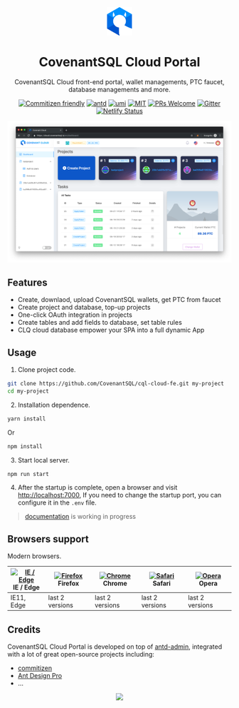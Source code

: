 
<p align="center">
  <a href="http://github.com/CovenantSQL/cql-cloud-fe">
    <img alt="CQL Cloud" height="64" src="./docs/_media/logo.svg">
  </a>
</p>

<h1 align="center">CovenantSQL Cloud Portal</h1>

<div align="center">

CovenantSQL Cloud front-end portal, wallet managements, PTC faucet, database managements and more.

[![Commitizen friendly](https://img.shields.io/badge/commitizen-friendly-brightgreen.svg)](http://commitizen.github.io/cz-cli/)
[![antd](https://img.shields.io/badge/antd-^3.10.0-blue.svg?style=flat-square)](https://github.com/ant-design/ant-design)
[![umi](https://img.shields.io/badge/umi-^2.2.1-orange.svg?style=flat-square)](https://github.com/umijs/umi)
[![MIT](https://img.shields.io/dub/l/vibe-d.svg?style=flat-square)](http://opensource.org/licenses/MIT)
[![PRs Welcome](https://img.shields.io/badge/PRs-welcome-brightgreen.svg?style=flat-square)](https://github.com/CovenantSQL/cql-cloud-fe/pulls)
[![Gitter](https://badges.gitter.im/CovenantSQL/CovenantSQL.svg)](https://gitter.im/CovenantSQL/CovenantSQL?utm_source=badge&utm_medium=badge&utm_campaign=pr-badge&utm_content=badge)
[![Netlify Status](https://api.netlify.com/api/v1/badges/ce7d2cc1-0004-45bd-85b9-325fb1f49cfb/deploy-status)](https://app.netlify.com/sites/cql-cloud/deploys)

![](./docs/_media/dashboard_screenshot.png)

</div>

## Features

- Create, downlaod, upload CovenantSQL wallets, get PTC from faucet
- Create project and database, top-up projects
- One-click OAuth integration in projects
- Create tables and add fields to database, set table rules
- CLQ cloud database empower your SPA into a full dynamic App

## Usage

1. Clone project code.

```bash
git clone https://github.com/CovenantSQL/cql-cloud-fe.git my-project
cd my-project
```

2. Installation dependence.

```bash
yarn install
```

Or

```bash
npm install
```

3. Start local server.

```bash
npm run start
```

4. After the startup is complete, open a browser and visit [http://localhost:7000](http://localhost:7000), If you need to change the startup port, you can configure it in the `.env` file.


> [documentation]() is working in progress


## Browsers support

Modern browsers.

| [<img src="https://raw.githubusercontent.com/alrra/browser-logos/master/src/edge/edge_48x48.png" alt="IE / Edge" width="24px" height="24px" />](http://godban.github.io/browsers-support-badges/)</br>IE / Edge | [<img src="https://raw.githubusercontent.com/alrra/browser-logos/master/src/firefox/firefox_48x48.png" alt="Firefox" width="24px" height="24px" />](http://godban.github.io/browsers-support-badges/)</br>Firefox | [<img src="https://raw.githubusercontent.com/alrra/browser-logos/master/src/chrome/chrome_48x48.png" alt="Chrome" width="24px" height="24px" />](http://godban.github.io/browsers-support-badges/)</br>Chrome | [<img src="https://raw.githubusercontent.com/alrra/browser-logos/master/src/safari/safari_48x48.png" alt="Safari" width="24px" height="24px" />](http://godban.github.io/browsers-support-badges/)</br>Safari | [<img src="https://raw.githubusercontent.com/alrra/browser-logos/master/src/opera/opera_48x48.png" alt="Opera" width="24px" height="24px" />](http://godban.github.io/browsers-support-badges/)</br>Opera |
| --------- | --------- | --------- | --------- | --------- |
|IE11, Edge| last 2 versions| last 2 versions| last 2 versions| last 2 versions

## Credits

CovenantSQL Cloud Portal is developed on top of [antd-admin](https://github.com/zuiidea/antd-admin), integrated with a lot of great open-source projects including:

- [commitizen](https://github.com/commitizen/cz-cli)
- [Ant Design Pro](https://github.com/ant-design/ant-design-pro)
- ...

<div align="center">
   <a href="https://www.netlify.com">
    <img src="https://www.netlify.com/img/global/badges/netlify-color-bg.svg"/>
  </a>
</div>
